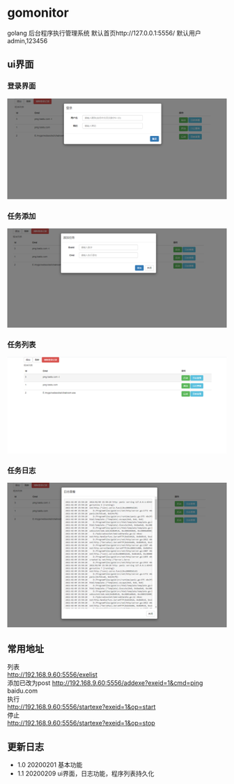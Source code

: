 # gomonitor
golang 后台程序执行管理系统
默认首页http://127.0.0.1:5556/
默认用户admin,123456
## ui界面
### 登录界面
![login](4.png)
### 任务添加
![login](3.png)
### 任务列表
![login](1.png)
### 任务日志
![login](2.png)

## 常用地址
列表  
http://192.168.9.60:5556/exelist  
添加已改为post
http://192.168.9.60:5556/addexe?exeid=1&cmd=ping baidu.com  
执行  
http://192.168.9.60:5556/startexe?exeid=1&op=start  
停止  
http://192.168.9.60:5556/startexe?exeid=1&op=stop  

## 更新日志
* 1.0 20200201 基本功能
* 1.1 20200209 ui界面，日志功能，程序列表持久化